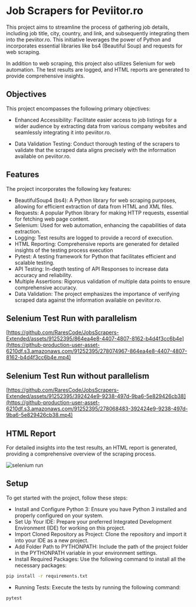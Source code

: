 
# Job Scrapers for Peviitor.ro

This project aims to streamline the process of gathering job details, including job title, city, country, and link, and subsequently integrating them into the peviitor.ro. This initiative leverages the power of Python and incorporates essential libraries like bs4 (Beautiful Soup) and requests for web scraping.

In addition to web scraping, this project also utilizes Selenium for web automation. The test results are logged, and HTML reports are generated to provide comprehensive insights.

## Objectives

This project encompasses the following primary objectives:

- Enhanced Accessibility: Facilitate easier access to job listings for a wider audience by extracting data from various company websites and seamlessly integrating it into peviitor.ro.

- Data Validation Testing: Conduct thorough testing of the scrapers to validate that the scraped data aligns precisely with the information available on peviitor.ro.

## Features

The project incorporates the following key features:

- BeautifulSoup4 (bs4): A Python library for web scraping purposes, allowing for efficient extraction of data from HTML and XML files.
- Requests: A popular Python library for making HTTP requests, essential for fetching web page content.
- Selenium: Used for web automation, enhancing the capabilities of data extraction.
- Logging: Test results are logged to provide a record of execution.
- HTML Reporting: Comprehensive reports are generated for detailed insights of the testing process execution
- Pytest: A testing framework for Python that facilitates efficient and scalable testing.
- API Testing: In-depth testing of API Responses to increase data accuracy and reliability.
- Multiple Assertions: Rigorous validation of multiple data points to ensure comprehensive accuracy.
- Data Validation: The project emphasizes the importance of verifying scraped data against the information available on peviitor.ro.

## Selenium Test Run with parallelism

[https://github.com/RaresCode/JobsScrapers-Extended/assets/91252395/864ea4e8-4407-4807-8162-b4d4f3cc6b4e](https://github-production-user-asset-6210df.s3.amazonaws.com/91252395/278074967-864ea4e8-4407-4807-8162-b4d4f3cc6b4e.mp4)

## Selenium Test Run without parallelism

[https://github.com/RaresCode/JobsScrapers-Extended/assets/91252395/392424e9-9238-497d-9ba6-5e829426cb38](https://github-production-user-asset-6210df.s3.amazonaws.com/91252395/278068483-392424e9-9238-497d-9ba6-5e829426cb38.mp4)

## HTML Report

For detailed insights into the test results, an HTML report is generated, providing a comprehensive overview of the scraping process.

![selenium run](https://github.com/RaresCode/JobsScrapers-Extended/assets/91252395/3d47ff4e-d344-4c97-9cdb-40594ee19cfc)

## Setup

To get started with the project, follow these steps:

- Install and Configure Python 3: Ensure you have Python 3 installed and properly configured on your system.
- Set Up Your IDE: Prepare your preferred Integrated Development Environment (IDE) for working on this project.
- Import Cloned Repository as Project: Clone the repository and import it into your IDE as a new project.
- Add Folder Path to PYTHONPATH: Include the path of the project folder in the PYTHONPATH variable in your environment settings.
- Install Required Packages: Use the following command to install all the necessary packages: 
```bash
pip install -r requirements.txt
```
- Running Tests: Execute the tests by running the following command:
```bash
pytest
```
